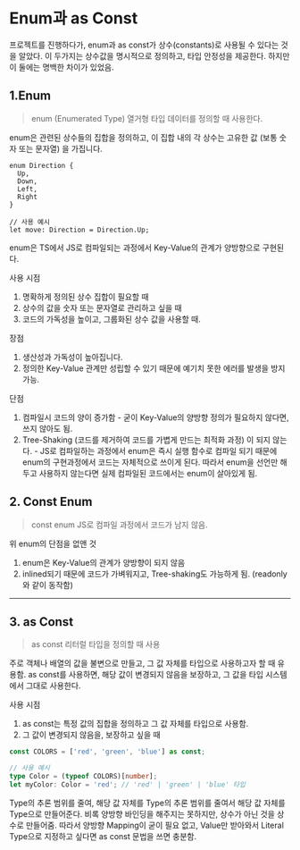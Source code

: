 # Enum과 as Const

프로젝트를 진행하다가, enum과 as const가 상수(constants)로 사용될 수 있다는 것을 알았다. 이 두가지는 상수값을 명시적으로 정의하고, 타입 안정성을 제공한다. 하지만 이 둘에는 명백한 차이가 있었음.

## 1.Enum

> enum (Enumerated Type)
열거형 타입 데이터를 정의할 때 사용한다.

enum은 관련된 상수들의 집합을 정의하고, 이 집합 내의 각 상수는 고유한 값 (보통 숫자 또는 문자열) 을 가집니다.

```tsx
enum Direction {
  Up,
  Down,
  Left,
  Right
}

// 사용 예시
let move: Direction = Direction.Up;
```

enum은 TS에서 JS로 컴파일되는 과정에서 Key-Value의 관계가 양방향으로 구현된다.

사용 시점
1. 명확하게 정의된 상수 집합이 필요할 때
2. 상수의 값을 숫자 또는 문자열로 관리하고 싶을 때
3. 코드의 가독성을 높이고, 그룹화된 상수 값을 사용할 때.

장점
1. 생산성과 가독성이 높아집니다.
2. 정의한 Key-Value 관계만 성립할 수 있기 때문에 예기치 못한 에러를 발생을 방지 가능.

단점
1. 컴파일시 코드의 양이 증가함 - 굳이 Key-Value의 양방향 정의가 필요하지 않다면, 쓰지 않아도 됨.
2. Tree-Shaking (코드를 제거하여 코드를 가볍게 만드는 최적화 과정) 이 되지 않는다. - JS로 컴파일하는 과정에서 enum은 즉시 실행 함수로 컴파일 되기 때문에 enum의 구현과정에서 코드는 자체적으로 쓰이게 된다. 따라서 enum을 선언만 해두고 사용하지 않는다면 실제 컴파일된 코드에서는 enum이 살아있게 됨.

## 2. Const Enum
> const enum
JS로 컴파일 과정에서 코드가 남지 않음.

위 enum의 단점을 없앤 것

1. enum은 Key-Value의 관계가 양방향이 되지 않음
2. inlined되기 때문에 코드가 가벼워지고, Tree-shaking도 가능하게 됨. (readonly와 같이 동작함)


---

## 3. as Const

> as const
리터럴 타입을 정의할 때 사용

주로 객체나 배열의 값을 불변으로 만들고, 그 값 자체를 타입으로 사용하고자 할 때 유용함. as const를 사용하면, 해당 값이 변경되지 않음을 보장하고, 그 값을 타입 시스템에서 그대로 사용한다.

사용 시점
1. as const는 특정 값의 집합을 정의하고 그 값 자체를 타입으로 사용함.
2. 그 값이 변경되지 않음을, 보장하고 싶을 때

```ts
const COLORS = ['red', 'green', 'blue'] as const;

// 사용 예시
type Color = (typeof COLORS)[number];
let myColor: Color = 'red'; // 'red' | 'green' | 'blue' 타입
```

Type의 추론 범위를 줄여, 해당 값 자체를 Type의 추론 범위를 줄여서 해당 값 자체를 Type으로 만들어준다. 비록 양방향 바인딩을 해주지는 못하지만, 상수가 아닌 것을 상수로 만들어줌.
따라서 양방향 Mapping이 굳이 필요 없고, Value만 받아와서 Literal Type으로 지정하고 싶다면 as const 문법을 쓰면 충분함.


